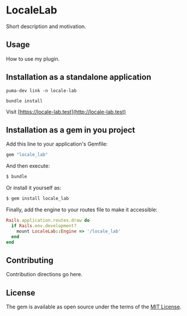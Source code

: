 # LocaleLab
Short description and motivation.

## Usage
How to use my plugin.

## Installation as a standalone application
`puma-dev link -n locale-lab`

`bundle install`

Visit [https://locale-lab.test](http://locale-lab.test)

## Installation as a gem in you project
Add this line to your application's Gemfile:

```ruby
gem "locale_lab"
```

And then execute:
```bash
$ bundle
```

Or install it yourself as:
```bash
$ gem install locale_lab
```

Finally, add the engine to your routes file to make it accessible:
```ruby
Rails.application.routes.draw do
  if Rails.env.development?
    mount LocaleLab::Engine => '/locale_lab'
  end
end
```

## Contributing
Contribution directions go here.

## License
The gem is available as open source under the terms of the [MIT License](https://opensource.org/licenses/MIT).
